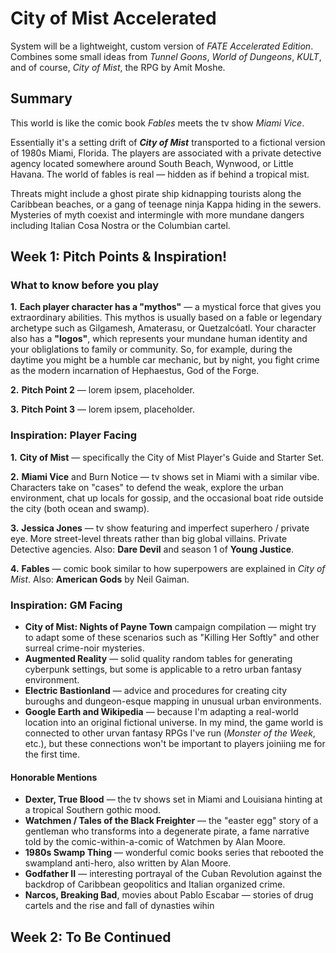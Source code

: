 # City of Mist Accelerated

System will be a lightweight, custom version of _FATE Accelerated Edition_. Combines some small ideas from _Tunnel Goons_, _World of Dungeons_, _KULT_, and of course, _City of Mist_, the RPG by Amít Moshe.

## Summary

This world is like the comic book _Fables_ meets the tv show _Miami Vice_. 

Essentially it's a setting drift of **_City of Mist_** transported to a fictional version of 1980s Miami, Florida. The players are associated with a private detective agency located somewhere around South Beach, Wynwood, or Little Havana. The world of fables is real — hidden as if behind a tropical mist. 

Threats might include a ghost pirate ship kidnapping tourists along the Caribbean beaches, or a gang of teenage ninja Kappa hiding in the sewers. Mysteries of myth coexist and intermingle with more mundane dangers including Italian Cosa Nostra or the Columbian cartel.

## Week 1: Pitch Points & Inspiration!

### What to know before you play

 **1.** **Each player character has a "mythos"** — a mystical force that gives you extraordinary abilities. This mythos is usually based on a fable or legendary archetype such as Gilgamesh, Amaterasu, or Quetzalcóatl. Your character also has a **"logos"**, which represents your mundane human identity and your obliglations to family or community. So, for example, during the daytime you might be a humble car mechanic, but by night, you fight crime as the modern incarnation of Hephaestus, God of the Forge.

 **2.** **Pitch Point 2** — lorem ipsem, placeholder.

 **3.** **Pitch Point 3** — lorem ipsem, placeholder.

### Inspiration: Player Facing

 **1.** **City of Mist** — specifically the City of Mist Player's Guide and Starter Set.

 **2.** **Miami Vice** and Burn Notice — tv shows set in Miami with a similar vibe. Characters take on "cases" to defend the weak, explore the urban environment, chat up locals for gossip, and the occasional boat ride outside the city (both ocean and swamp).
 
 **3.** **Jessica Jones** — tv show featuring and imperfect superhero / private eye. More street-level threats rather than big global villains. Private Detective agencies. 
 Also: **Dare Devil** and season 1 of **Young Justice**.
 
 **4.** **Fables** — comic book similar to how superpowers are explained in _City of Mist_. 
 Also: **American Gods** by Neil Gaiman. 

### Inspiration: GM Facing

 - **City of Mist: Nights of Payne Town** campaign compilation — might try to adapt some of these scenarios such as "Killing Her Softly" and other surreal crime-noir mysteries.
 - **Augmented Reality** — solid quality random tables for generating cyberpunk settings, but some is applicable to a retro urban fantasy environment.
 - **Electric Bastionland** — advice and procedures for creating city buroughs and dungeon-esque mapping in unusual urban environments.
 - **Google Earth and Wikipedia** — because I'm adapting a real-world location into an original fictional universe. In my mind, the game world is connected to other urvan fantasy RPGs I've run (_Monster of the Week_, etc.), but these connections won't be important to players joiniing me for the first time.

#### Honorable Mentions

 - **Dexter, True Blood** — the tv shows set in Miami and Louisiana hinting at a tropical Southern gothic mood.
 - **Watchmen / Tales of the Black Freighter** — the "easter egg" story of a gentleman who transforms into a degenerate pirate, a fame narrative told by the comic-within-a-comic of Watchmen by Alan Moore.
 - **1980s Swamp Thing** — wonderful comic books series that rebooted the swampland anti-hero, also written by Alan Moore.
 - __Godfather II__ — interesting portrayal of the Cuban Revolution against the backdrop of Caribbean geopolitics and Italian organized crime.
 - **Narcos, Breaking Bad**, movies about Pablo Escabar — stories of drug cartels and the rise and fall of dynasties wihin

## Week 2: To Be Continued
